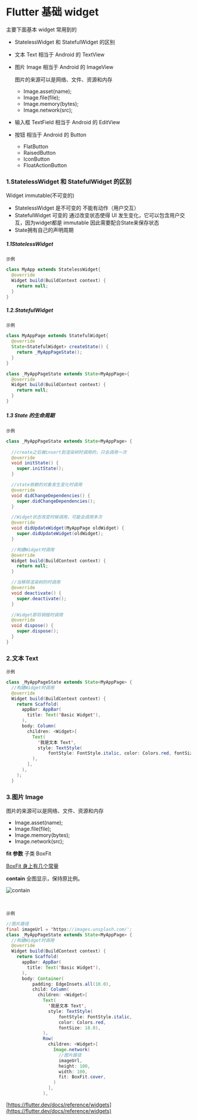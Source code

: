 # Flutter 基础 widget

主要下面基本 widget 常用到的

* StatelessWidget 和 StatefulWidget 的区别

* 文本 Text 相当于 Android 的 TextView

* 图片 Image 相当于 Android 的 ImageView

  图片的来源可以是网络、文件、资源和内存

  * Image.asset(name);
  * Image.file(file);
  * Image.memory(bytes);
  * Image.network(src);

* 输入框  TextField  相当于 Android 的 EditView

* 按钮 相当于 Android 的 Button

  * FlatButton 
  * RaisedButton
  * IconButton
  * FloatActionButton

### 1.StatelessWidget 和 StatefulWidget 的区别

Widget immutable(不可变的)

* StatelessWidget 是不可变的 不能有动作（用户交互）
* StatefulWidget 可变的 通过改变状态使得 UI 发生变化，它可以包含用户交互，因为widget都是 immutable 因此需要配合State来保存状态
* State拥有自己的声明周期

##### 1.1StatelessWidget

`示例`

```java
class MyApp extends StatelessWidget{
  @override
  Widget build(BuildContext context) {
    return null;
  }
}
```

##### 1.2.StatefulWidget

`示例`

```java
class MyAppPage extends StatefulWidget{
  @override
  State<StatefulWidget> createState() {
    return _MyAppPageState();
  }
}

class _MyAppPageState extends State<MyAppPage>{
  @override
  Widget build(BuildContext context) {
    return null;
  }
}
```

##### 1.3 State 的生命周期

`示例`

```java
class _MyAppPageState extends State<MyAppPage> {
  
  //create之后被insert到渲染树时调用的，只会调用一次
  @override
  void initState() {
    super.initState();
  }

  //state依赖的对象发生变化时调用
  @override
  void didChangeDependencies() {
    super.didChangeDependencies();
  }

  //Widget状态改变时候调用，可能会调用多次
  @override
  void didUpdateWidget(MyAppPage oldWidget) {
    super.didUpdateWidget(oldWidget);
  }

  //构建Widget时调用
  @override
  Widget build(BuildContext context) {
    return null;
  }

  //当移除渲染树的时调用
  @override
  void deactivate() {
    super.deactivate();
  }

  //Widget即将销毁时调用
  @override
  void dispose() {
    super.dispose();
  }
}
```

### 2.文本 Text 

`示例`

```java
class _MyAppPageState extends State<MyAppPage> {
  //构建Widget时调用
  @override
  Widget build(BuildContext context) {
    return Scaffold(
      appBar: AppBar(
        title: Text('Basic Widget'),
      ),
      body: Column(
        children: <Widget>[
          Text(
            '我是文本 Text',
            style: TextStyle(
                fontStyle: FontStyle.italic, color: Colors.red, fontSize: 18.0),
          ),
        ],
      ),
    );
  }
```

### 3.图片 Image

图片的来源可以是网络、文件、资源和内存

- Image.asset(name);
- Image.file(file);
- Image.memory(bytes);
- Image.network(src);

**fit 参数** 子类 BoxFit

[BoxFit 身上有几个常量](https://api.flutter.dev/flutter/painting/BoxFit-class.html)

**contain**
全图显示，保持原比例。

![contain](https://github.com/jhbxyz/flutter_learn_art/blob/master/images/box_fit_contain.png)



​	

`示例`

```java
//图片路径
final imageUrl = 'https://images.unsplash.com/';
class _MyAppPageState extends State<MyAppPage> {
  //构建Widget时调用
  @override
  Widget build(BuildContext context) {
    return Scaffold(
      appBar: AppBar(
        title: Text('Basic Widget'),
      ),
      body: Container(
          padding: EdgeInsets.all(10.0),
          child: Column(
            children: <Widget>[
              Text(
                '我是文本 Text',
                style: TextStyle(
                    fontStyle: FontStyle.italic,
                    color: Colors.red,
                    fontSize: 18.0),
              ),
              Row(
                children: <Widget>[
                  Image.network(
                    //图片路径
                    imageUrl,
                    height: 100,
                    width: 100,
                    fit: BoxFit.cover,
                  )
                ],
              ),
```





[https://flutter.dev/docs/reference/widgets](https://flutter.dev/docs/reference/widgets)